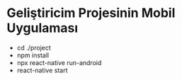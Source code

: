 # Geliştiricim Projesinin Mobil Uygulaması
* cd ./project
* npm install
* npx react-native run-android
* react-native start
